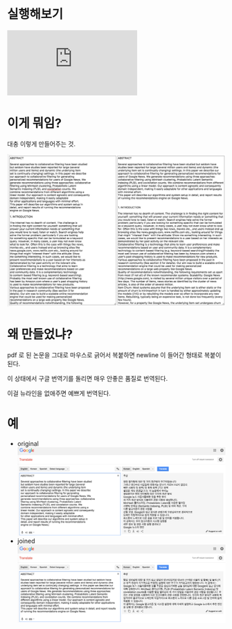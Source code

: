 # 실행해보기

![CDN](https://cdn.rawgit.com/geekslife/newline-joiner/master/index.html "cdn")


# 이게 뭐임?

대충 이렇게 만들어주는 것.

![sample](joiner.png "capture")

# 왜 만들었냐?

pdf 로 된 논문을 그대로 마우스로 긁어서 복붙하면 newline 이 들어간 형태로 복붙이 된다.

이 상태에서 구글 번역기를 돌리면 매우 안좋은 품질로 번역된다.

이걸 뉴라인을 없애주면 예쁘게 번역된다.

# 예

* original
  ![original](original.png "original translation")
* joined
  ![joined](joined.png "joined translation")
